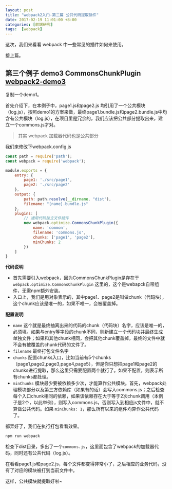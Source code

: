 ```yaml
---
layout: post
title: "webpack2入门-第二篇 公共代码提取插件"
date: 2017-02-19 11:01:00 +8:00
categories: [前端研究]
tags:  [webpack]
---
```


这次，我们来看看 webpack 中一些常见的插件如何来使用。

接上篇。

## 第三个例子 demo3 CommonsChunkPlugin [webpack2-demo3](https://github.com/yukapril/learning/tree/master/webpack2-demo/demo3)

复制一个demo1。

首先介绍下，在本例子中，page1.js和page2.js 均引用了一个公共模块（log.js），按照demo1的方案来做，最终page1.bundle.js和page2.bundle.js中均含有公共模块（log.js），在项目里是冗余的，我们应该把公共部分提取出来，建立一个commons.js才对。

> 其实 webpack 加载器代码也是公共部分

我们来修改下webpack.config.js

```js
const path = require('path');
const webpack = require('webpack');

module.exports = {
    entry: {
        page1: './src/page1',
        page2: './src/page2'
    },
    output: {
        path: path.resolve(__dirname, "dist"),
        filename: "[name].bundle.js"
    },
    plugins: [
        // 通用代码独立文件插件
        new webpack.optimize.CommonsChunkPlugin({
            name: 'common',
            filename: 'commons.js',
            chunks: ['page1', 'page2'],
            minChunks: 2
        })
    ]
}
```

**代码说明**

* 首先需要引入webpack，因为CommonsChunkPlugin是存在于 `webpack.optimize.CommonsChunkPlugin` 这里的，这个是webapck自带组件，无需npm额外安装。
* 入口上，我们是用对象表示的，其中page1、page2是叫做chunk（代码块），这个chunk应该是唯一的，如果不唯一，会被覆盖掉。

**配置说明**
* `name` 这个就是最终抽离出来的代码的chunk（代码块）名字，应该是唯一的，必须填。如果与entry等字段的chunk不同，则新建立一个代码块并最终生成单独文件；如果和其他chunk相同，会把其他chunk覆盖掉，最终的文件中就不会有被覆盖的chunk代码的文件了。
* `filename` 最终打包文件名字
* `chunks` 配置chunks入口，比如当前有5个chunks（page1,page2,page3,page4,page5），但是你只想把page1和page2的chunks进行提取，那么这里只需要配置两个就行了。如果不配置，则表示所有chunks都处理。
* `minChunks` 模块最少要被依赖多少次，才能算作公共模块。首先，webpack处理模块部分以及第三方依赖库（如果有的话）会写入commons.js；之后检查每个入口chunk相同的依赖，如果该依赖存在大于等于2次chunk调用（本例子是2个，以此举例），则写入commons.js，否则写入到相应js文件中，就不算做公共代码。如果 `minChunks: 1`，那么所有以来的组件均算作公共代码了。

都弄好了，我们在执行打包看看效果。

```bash
npm run webpack
```

检查下dist目录，多出了一个`commons.js`，这里面包含了webpack的加载器代码，同时还有公共代码（log.js）。

在看看page1.js和page2.js，每个文件都变得非常小了，之后相应的业务代码，没有了对应的模块被打到当前文件中。

这样，公共模块就提取好啦~